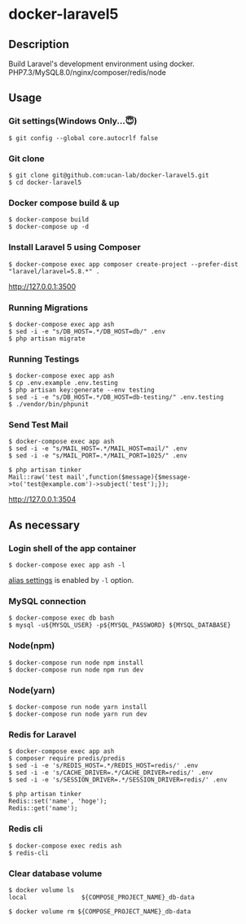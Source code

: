 # docker-laravel5

## Description

Build Laravel's development environment using docker.  
PHP7.3/MySQL8.0/nginx/composer/redis/node

## Usage

### Git settings(Windows Only...😇)

```
$ git config --global core.autocrlf false
```

### Git clone

```
$ git clone git@github.com:ucan-lab/docker-laravel5.git
$ cd docker-laravel5
```

### Docker compose build & up

```
$ docker-compose build
$ docker-compose up -d
```

### Install Laravel 5 using Composer

```
$ docker-compose exec app composer create-project --prefer-dist "laravel/laravel=5.8.*" .
```

http://127.0.0.1:3500

### Running Migrations

```
$ docker-compose exec app ash
$ sed -i -e "s/DB_HOST=.*/DB_HOST=db/" .env
$ php artisan migrate
```

### Running Testings

```
$ docker-compose exec app ash
$ cp .env.example .env.testing
$ php artisan key:generate --env testing
$ sed -i -e "s/DB_HOST=.*/DB_HOST=db-testing/" .env.testing
$ ./vendor/bin/phpunit
```

### Send Test Mail

```
$ docker-compose exec app ash
$ sed -i -e "s/MAIL_HOST=.*/MAIL_HOST=mail/" .env
$ sed -i -e "s/MAIL_PORT=.*/MAIL_PORT=1025/" .env

$ php artisan tinker
Mail::raw('test mail',function($message){$message->to('test@example.com')->subject('test');});
```

http://127.0.0.1:3504

## As necessary

### Login shell of the app container

```
$ docker-compose exec app ash -l
```

[alias settings](docker/php/aliases.sh) is enabled by `-l` option.

### MySQL connection

```
$ docker-compose exec db bash
$ mysql -u${MYSQL_USER} -p${MYSQL_PASSWORD} ${MYSQL_DATABASE}
```

### Node(npm)

```
$ docker-compose run node npm install
$ docker-compose run node npm run dev
```

### Node(yarn)

```
$ docker-compose run node yarn install
$ docker-compose run node yarn run dev
```

### Redis for Laravel

```
$ docker-compose exec app ash
$ composer require predis/predis
$ sed -i -e 's/REDIS_HOST=.*/REDIS_HOST=redis/' .env
$ sed -i -e 's/CACHE_DRIVER=.*/CACHE_DRIVER=redis/' .env
$ sed -i -e 's/SESSION_DRIVER=.*/SESSION_DRIVER=redis/' .env

$ php artisan tinker
Redis::set('name', 'hoge');
Redis::get('name');
```

### Redis cli

```
$ docker-compose exec redis ash
$ redis-cli
```

### Clear database volume

```
$ docker volume ls
local               ${COMPOSE_PROJECT_NAME}_db-data

$ docker volume rm ${COMPOSE_PROJECT_NAME}_db-data
```
